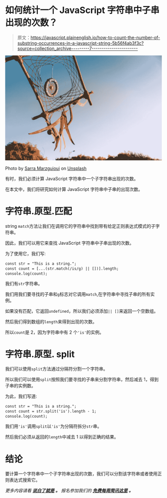 # 如何统计一个 JavaScript 字符串中子串出现的次数？

> 原文：<https://javascript.plainenglish.io/how-to-count-the-number-of-substring-occurrences-in-a-javascript-string-5b56f4ab3f3c?source=collection_archive---------7----------------------->

![](img/3e98188ae6f228a8dc1e7008c7ed5e83.png)

Photo by [Sarra Marzguioui](https://unsplash.com/@geist?utm_source=medium&utm_medium=referral) on [Unsplash](https://unsplash.com?utm_source=medium&utm_medium=referral)

有时，我们必须计算 JavaScript 字符串中一个子字符串出现的次数。

在本文中，我们将研究如何计算 JavaScript 字符串中子串的出现次数。

# 字符串.原型.匹配

string `match`方法让我们在调用它的字符串中找到带有给定正则表达式模式的子字符串。

因此，我们可以用它来查找 JavaScript 字符串中子串出现的次数。

为了使用它，我们写:

```
const str = "This is a string.";
const count = [...(str.match(/is/g) || [])].length;
console.log(count);
```

我们有`str`字符串。

我们用我们要寻找的子串和`g`标志对它调用`match`,在字符串中寻找子串的所有实例。

如果没有匹配，它返回`undefined`，所以我们必须添加`|| []`来返回一个空数组。

然后我们得到数组的`length`来得到出现的次数。

所以`count`是 2，因为字符串中有 2 个`'is'`的实例。

# 字符串.原型. split

我们可以使用`split`方法通过分隔符分割一个字符串。

所以我们可以使用`split`按照我们要寻找的子串来分割字符串，然后减去 1，得到子串的实例数。

为此，我们写道:

```
const str = "This is a string.";
const count = str.split('is').length - 1;
console.log(count);
```

我们用`'is'`调用`split`以`'is'`为分隔符拆分`str`串。

然后我们必须从返回的`length`中减去 1 以得到正确的结果。

# 结论

要计算一个字符串中一个子字符串出现的次数，我们可以分割该字符串或者使用正则表达式搜索它。

*更多内容请看* [***说白了就是***](http://plainenglish.io/) ***。*** *报名参加我们的* [***免费每周简讯这里***](http://newsletter.plainenglish.io/) ***。***